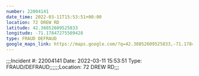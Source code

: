```yaml
---
number: 22004141
date_time: 2022-03-11T15:53:51+00:00
location: 72 DREW RD
latitude: 42.38852609525833
longitude: -71.17847275509428
type: FRAUD DEFRAUD
google_maps_link: https://maps.google.com/?q=42.38852609525833,-71.17847275509428
---
```


;;;Incident #: 22004141  Date: 2022-03-11 15:53:51   Type: FRAUD/DEFRAUD;;;;;;Location: 72 DREW RD;;;
